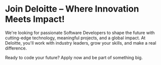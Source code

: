 # Join Deloitte – Where Innovation Meets Impact!
We're looking for passionate Software Developers to shape the future with cutting-edge technology, meaningful projects, and a global impact. At Deloitte, you'll work with industry leaders, grow your skills, and make a real difference.

Ready to code your future?
Apply now and be part of something big.
